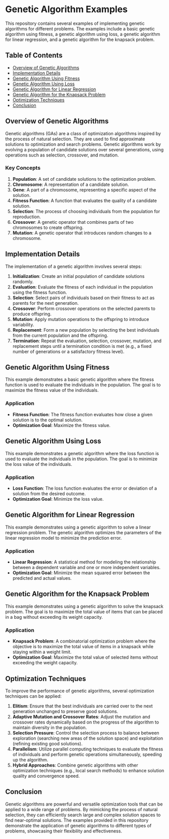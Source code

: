 
# Genetic Algorithm Examples

This repository contains several examples of implementing genetic algorithms for different problems. The examples include a basic genetic algorithm using fitness, a genetic algorithm using loss, a genetic algorithm for linear regression, and a genetic algorithm for the knapsack problem.

## Table of Contents

- [Overview of Genetic Algorithms](#overview-of-genetic-algorithms)
- [Implementation Details](#implementation-details)
- [Genetic Algorithm Using Fitness](#genetic-algorithm-using-fitness)
- [Genetic Algorithm Using Loss](#genetic-algorithm-using-loss)
- [Genetic Algorithm for Linear Regression](#genetic-algorithm-for-linear-regression)
- [Genetic Algorithm for the Knapsack Problem](#genetic-algorithm-for-the-knapsack-problem)
- [Optimization Techniques](#optimization-techniques)
- [Conclusion](#conclusion)

## Overview of Genetic Algorithms

Genetic algorithms (GAs) are a class of optimization algorithms inspired by the process of natural selection. They are used to find approximate solutions to optimization and search problems. Genetic algorithms work by evolving a population of candidate solutions over several generations, using operations such as selection, crossover, and mutation.

### Key Concepts

1. **Population**: A set of candidate solutions to the optimization problem.
2. **Chromosome**: A representation of a candidate solution.
3. **Gene**: A part of a chromosome, representing a specific aspect of the solution.
4. **Fitness Function**: A function that evaluates the quality of a candidate solution.
5. **Selection**: The process of choosing individuals from the population for reproduction.
6. **Crossover**: A genetic operator that combines parts of two chromosomes to create offspring.
7. **Mutation**: A genetic operator that introduces random changes to a chromosome.

## Implementation Details

The implementation of a genetic algorithm involves several steps:

1. **Initialization**: Create an initial population of candidate solutions randomly.
2. **Evaluation**: Evaluate the fitness of each individual in the population using the fitness function.
3. **Selection**: Select pairs of individuals based on their fitness to act as parents for the next generation.
4. **Crossover**: Perform crossover operations on the selected parents to produce offspring.
5. **Mutation**: Apply mutation operations to the offspring to introduce variability.
6. **Replacement**: Form a new population by selecting the best individuals from the current population and the offspring.
7. **Termination**: Repeat the evaluation, selection, crossover, mutation, and replacement steps until a termination condition is met (e.g., a fixed number of generations or a satisfactory fitness level).

## Genetic Algorithm Using Fitness

This example demonstrates a basic genetic algorithm where the fitness function is used to evaluate the individuals in the population. The goal is to maximize the fitness value of the individuals.

### Application

- **Fitness Function**: The fitness function evaluates how close a given solution is to the optimal solution.
- **Optimization Goal**: Maximize the fitness value.

## Genetic Algorithm Using Loss

This example demonstrates a genetic algorithm where the loss function is used to evaluate the individuals in the population. The goal is to minimize the loss value of the individuals.

### Application

- **Loss Function**: The loss function evaluates the error or deviation of a solution from the desired outcome.
- **Optimization Goal**: Minimize the loss value.

## Genetic Algorithm for Linear Regression

This example demonstrates using a genetic algorithm to solve a linear regression problem. The genetic algorithm optimizes the parameters of the linear regression model to minimize the prediction error.

### Application

- **Linear Regression**: A statistical method for modeling the relationship between a dependent variable and one or more independent variables.
- **Optimization Goal**: Minimize the mean squared error between the predicted and actual values.

## Genetic Algorithm for the Knapsack Problem

This example demonstrates using a genetic algorithm to solve the knapsack problem. The goal is to maximize the total value of items that can be placed in a bag without exceeding its weight capacity.

### Application

- **Knapsack Problem**: A combinatorial optimization problem where the objective is to maximize the total value of items in a knapsack while staying within a weight limit.
- **Optimization Goal**: Maximize the total value of selected items without exceeding the weight capacity.

## Optimization Techniques

To improve the performance of genetic algorithms, several optimization techniques can be applied:

1. **Elitism**: Ensure that the best individuals are carried over to the next generation unchanged to preserve good solutions.
2. **Adaptive Mutation and Crossover Rates**: Adjust the mutation and crossover rates dynamically based on the progress of the algorithm to maintain diversity in the population.
3. **Selection Pressure**: Control the selection process to balance between exploration (searching new areas of the solution space) and exploitation (refining existing good solutions).
4. **Parallelism**: Utilize parallel computing techniques to evaluate the fitness of individuals and perform genetic operations simultaneously, speeding up the algorithm.
5. **Hybrid Approaches**: Combine genetic algorithms with other optimization techniques (e.g., local search methods) to enhance solution quality and convergence speed.

## Conclusion

Genetic algorithms are powerful and versatile optimization tools that can be applied to a wide range of problems. By mimicking the process of natural selection, they can efficiently search large and complex solution spaces to find near-optimal solutions. The examples provided in this repository demonstrate the application of genetic algorithms to different types of problems, showcasing their flexibility and effectiveness.
